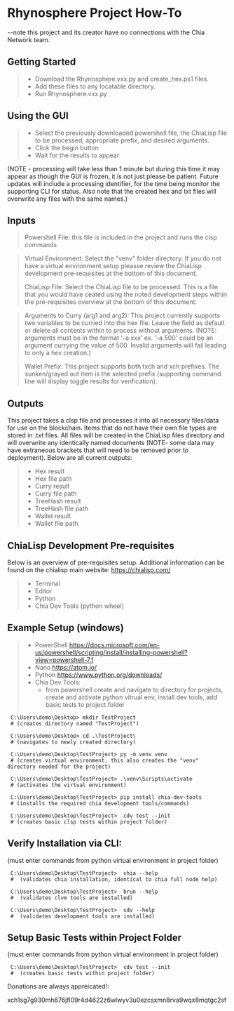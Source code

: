 <h1>Rhynosphere Project How-To</h1>

 --note this project and its creator have no connections with the Chia Network team.


<h2>Getting Started</h2>

> - Download the Rhynosphere.vxx.py and create_hex.ps1 files.
> - Add these files to any locatable directory.
> - Run Rhynosphere.vxx.py

<h2>Using the GUI</h2>

> - Select the previously downloaded powershell file, the ChiaLisp file to be processed, appropriate prefix, and desired arguments.
> - Click the begin button
> - Wait for the results to appear

 (NOTE - processing will take less than 1 minute but during this time it may appear as though the GUI is frozen, it is not just please be patient. Future updates will include a processing identifier, for the time being monitor the supporting CLI for status. Also note that the created hex and txt files will overwrite any files with the same names.)



 <h2>Inputs</h2>

> Powershell File: this file is included in the project and runs the clsp commands

> Virtual Environment: Select the "venv" folder directory. If you do not have a virtual environment setup pleasse review the ChiaLisp development pre-requisites at the bottom of this document.

> ChiaLisp File: Select the ChiaLisp file to be processed. This is a file that you would have ceated using the noted development steps within the pre-requisites overview at the bottom of this document.

> Arguments to Curry (arg1 and arg2): This project currently supports two variables to be curried into the hex file. Leave the field as default or delete all contents within to process without arguments. (NOTE: arguments must be in the format '-a xxx' ex. '-a 500' could be an argument currying the value of 500. Invalid arguments will fail leading to only a hex creation.)

> Wallet Prefix: This project supports both txch and xch prefixes. The sunken/grayed out item is the selected prefix (supporting command line will display toggle results for verification).

 <h2>Outputs</h2>

This project takes a clsp file and processes it into all necessary files/data for use on the blockchain. Items that do not have their own file types are stored in .txt files. All files will be created in the ChiaLisp files directory and will overwrite any identically named documents (NOTE- some data may have extraneous brackets that will need to be removed prior to deployment). Below are all current outputs:

> - Hex result
> - Hex file path
> - Curry result
> - Curry file path
> - TreeHash result
> - TreeHash file path
> - Wallet result
> - Wallet file path


 <h2>ChiaLisp Development Pre-requisites</h2>
 
 Below is an overview of pre-requisites setup. Additional information can be found on the chialisp main website: https://chialisp.com/
> -	Terminal
> -	Editor
> -	Python
> -	Chia Dev Tools (python wheel)


 <h2>Example Setup (windows)</h2>
 
> -	PowerShell https://docs.microsoft.com/en-us/powershell/scripting/install/installing-powershell?view=powershell-7.1
> -	Nano https://atom.io/
> -	Python https://www.python.org/downloads/
> -	Chia Dev Tools:
>   - from powershell create and navigate to directory for projects, create and activate python vitrual env, install dev tools, add basic tests to project folder

     C:\Users\demo\Desktop>	mkdir TestProject
     # (creates directory named "TestProject")
     
     C:\Users\demo\Desktop>	cd .\TestProject\
     # (navigates to newly created directory) 
     
     C:\Users\demo\Desktop\TestProject>	py -m venv venv
     # (creates virtual environment, this also creates the "venv" directory needed for the project)
     
     C:\Users\demo\Desktop\TestProject>	.\venv\Scripts\activate
     # (activates the virtual environment)
     
     C:\Users\demo\Desktop\TestProject>	pip install chia-dev-tools
     # (installs the required chia development tools/commands)
     
     C:\Users\demo\Desktop\TestProject>  cdv test --init
     # (creates basic clsp tests within project folder)

 <h2>Verify Installation via CLI:</h2>(must enter commands from python virtual environment in project folder)
     
     C:\Users\demo\Desktop\TestProject>  chia --help
     #  (validates chia installation, identical to chia full node help)
     
     C:\Users\demo\Desktop\TestProject>  brun --help
     #  (validates clvm tools are installed)
     
     C:\Users\demo\Desktop\TestProject>  cdv --help
     #  (validates development tools are installed)

 <h2>Setup Basic Tests within Project Folder</h2>(must enter commands from python virtual environment in project folder)

     C:\Users\demo\Desktop\TestProject>  cdv test --init
     #  (creates basic tests within project folder)


Donations are always appreicated!:

xch1sg7g930mh676jfl09r4d4622z6wlwyv3u0ezcsxmn8rva9wqx8mqtgc2sf
